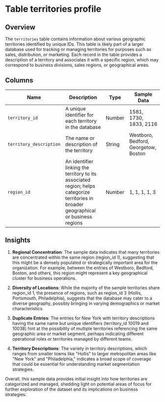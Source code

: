 # Table territories profile

## Overview
The `territories` table contains information about various geographic territories identified by unique IDs. This table is likely part of a larger database used for tracking or managing territories for purposes such as sales, distribution, or marketing. Each record in the table provides a description of a territory and associates it with a specific region, which may correspond to business divisions, sales regions, or geographical areas. 

## Columns

| Name                     | Description                                                                 | Type    | Sample Data                       |
|--------------------------|-----------------------------------------------------------------------------|---------|-----------------------------------|
| `territory_id`          | A unique identifier for each territory in the database                      | Number  | 1581, 1730, 1833, 2116           |
| `territory_description`  | The name or description of the territory                                     | String  | Westboro, Bedford, Georgetow, Boston |
| `region_id`             | An identifier linking the territory to its associated region; helps categorize territories in broader geographical or business regions | Number  | 1, 1, 1, 1, 3                     |

## Insights
1. **Regional Concentration**: The sample data indicates that many territories are concentrated within the same region (region_id 1), suggesting that this might be a densely populated or strategically important area for the organization. For example, between the entries of Westboro, Bedford, Boston, and others, this region might represent a key geographical cluster for business operations.

2. **Diversity of Locations**: While the majority of the sample territories share region_id 1, the presence of regions, such as region_id 3 (Hollis, Portsmouth, Philadelphia), suggests that the database may cater to a diverse geography, possibly bringing in varying demographics or market characteristics.

3. **Duplicate Entries**: The entries for New York with territory descriptions having the same name but unique identifiers (territory_id 10019 and 10038) hint at the possibility of multiple territories referencing the same geographic area or market segment, perhaps indicating different operational roles or territories managed by different teams.

4. **Territory Descriptions**: The variety in territory descriptions, which ranges from smaller towns like "Hollis" to larger metropolitan areas like "New York" and "Philadelphia," indicates a broad scope of coverage that could be essential for understanding market segmentation strategies.

Overall, this sample data provides initial insight into how territories are categorized and managed, shedding light on potential areas of focus for further exploration of the dataset and its implications on business strategies.